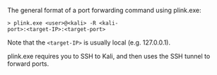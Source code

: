 The general format of a port forwarding command using
plink.exe:

```
> plink.exe <user>@<kali> -R <kali-
port>:<target-IP>:<target-port>
```


Note that the `<target-IP>` is usually local (e.g. 127.0.0.1).

plink.exe requires you to SSH to Kali, and then uses the SSH
tunnel to forward ports.